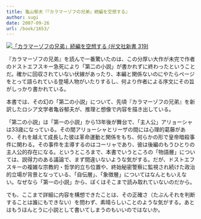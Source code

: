 ```yaml
---
title: 亀山郁夫『『カラマーゾフの兄弟』続編を空想する』
author: sugi
date: 2007-09-26
url: /book/1653/
---
```

<a href="http://www.amazon.co.jp/exec/obidos/ASIN/4334034209/chezsugi-22/ref=nosim/" name="amazletlink" target="_blank"><img src="http://i0.wp.com/ecx.images-amazon.com/images/I/31fbAuVKNlL.SL160.jpg?w=660" alt="「カラマーゾフの兄弟」続編を空想する (光文社新書 319)" class="alignleft" data-recalc-dims="1" /></a>

『カラマーゾフの兄弟』を読んで一番驚いたのは、この分厚い大作が未完で作者のドストエフスキー急死により「第二の小説」が書かれずに終わったということだ。確かに回収されていない伏線があったり、本編と関係ないのにやたらページをとって語られている登場人物がいたりするし、何より作者による序文にその旨がしっかり書かれている。

本書では、その幻の「第二の小説」について、先頃『カラマーゾフの兄弟』を新訳したロシア文学者亀谷郁夫が、推理と想像で内容を描き出している。

「第二の小説」は「第一の小説」から13年後が舞台で、「主人公」アリョーシャは33歳になっている。その間アリョーシャとリーザの間には心理的葛藤があり、それを越えて成長した彼は革命運動と関係をもち、何らかの形で皇帝暗殺事件に関わる。その事件を主導するのはコーリャであり、彼は後編のもうひとりの主人公的存在になる。というところまで、本書でいうところの「物語層」については、説得力のある議論で、まず間違いないような気がする。だが、ドストエフスキーの複雑な宗教的・哲学的立ち位置や、終始秘密警察に監視され続けた政治的立場が背景となっている、「自伝層」、「象徴層」についてはなんともいえない。なぜなら「第一の小説」から、ぼくはそこまで読み取れていないのだから。

でも、ここまで詳細に内容を構想できたことは、その正確さ（たぶんそれを判断することは誰にもできない）を問わず、素晴らしいことのような気がする。あとはもうほんとうに小説として書いてしまうのもいいのではないか。

